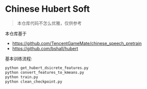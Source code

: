 # Chinese Hubert Soft

> 本仓库代码不怎么优雅，仅供参考

本仓库基于 
- https://github.com/TencentGameMate/chinese_speech_pretrain
- https://github.com/bshall/hubert

基本训练流程:

```bash
python get_hubert_dsicrete_features.py
python convert_features_to_kmeans.py
python train.py
python clean_checkpoint.py
```
